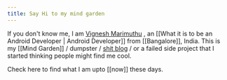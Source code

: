 ```yaml
---
title: Say Hi to my mind garden
---
```


If you don't know me, I am [Vignesh Marimuthu](https://vigneshmarimuthu.com) , an [[What it is to be an Android Developer | Android Developer]] from [[Bangalore]], India. This is my [[Mind Garden]] / dumpster / [shit blog](https://www.henrikkarlsson.xyz/p/having-a-shit-blog-has-made-me-feel) / or a failed side project that I started thinking people might find me cool. 

Check here to find what I am upto [[now]] these days. 



